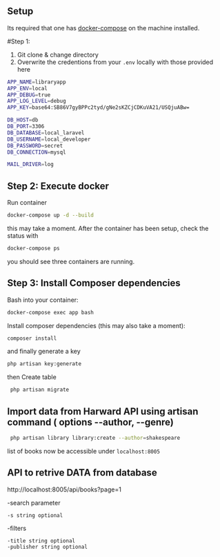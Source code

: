 
## Setup

Its required that one has [docker-compose](https://docs.docker.com/compose/install/) on the machine installed.

#Step 1: 
1. Git clone & change directory
2. Overwrite the credentions from your `.env` locally with those provided here

```sh
APP_NAME=libraryapp
APP_ENV=local
APP_DEBUG=true
APP_LOG_LEVEL=debug
APP_KEY=base64:SB86V7gyBPPc2tyd/gNe2sKZCjCDKuVA21/USQjuABw=

DB_HOST=db
DB_PORT=3306
DB_DATABASE=local_laravel
DB_USERNAME=local_developer
DB_PASSWORD=secret
DB_CONNECTION=mysql

MAIL_DRIVER=log
```


## Step 2: Execute docker

Run container

  ```sh
  docker-compose up -d --build
  ```

this may take a moment. After the container has been setup, check the status with

  ```sh
  docker-compose ps
  ```

you should see three containers are running.


## Step 3: Install Composer dependencies

Bash into your container:

  ```sh
  docker-compose exec app bash
  ```

Install composer dependencies (this may also take a moment):

  ```sh
  composer install
  ```

and finally generate a key

  ```sh
  php artisan key:generate
  ```

then Create table

 ```sh
  php artisan migrate
  ```

## Import data from Harward API using artisan command ( options --author, --genre) 

 ```sh
  php artisan library library:create --author=shakespeare
  ```

list of books now be accessible under `localhost:8005`

## API to retrive DATA from database

http://localhost:8005/api/books?page=1

-search parameter

	-s string optional

-filters
	
	-title string optional
	-publisher string optional 






